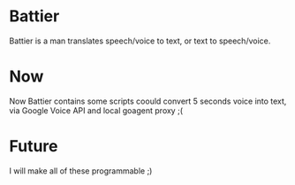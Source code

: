 Battier
=======

Battier is a man translates speech/voice to text, or text to speech/voice.

Now
=======
Now Battier contains some scripts coould convert 5 seconds voice into text, via Google Voice API and local goagent proxy ;(

Future
=======
I will make all of these programmable ;)
